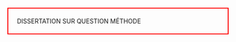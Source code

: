 <head>
    <meta charset="utf-8" />
    <link href="style.css" rel="stylesheet" type="text/css" />
 </head>
 <body>
 <p id="para1"  style="border: 2px solid red; padding: 20px;">DISSERTATION SUR QUESTION MÉTHODE</p>

 
